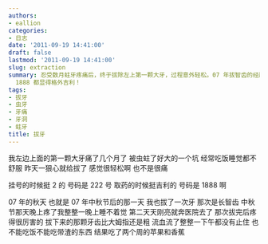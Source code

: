 ```yaml
---
authors:
- eallion
categories:
- 日志
date: '2011-09-19 14:41:00'
draft: false
lastmod: '2011-09-19 14:41:00'
slug: extraction
summary: 忍受数月蛀牙疼痛后，终于拔除左上第一颗大牙，过程意外轻松。07 年拔智齿的经历截然不同，当时整夜剧痛且术后流血不止，被迫两周流食。对比两次拔牙，这次堪称幸运，连取药号码
  1888 都显得格外吉利！
tags:
- 拔牙
- 虫牙
- 牙痛
- 牙洞
- 蛀牙
title: 拔牙
---
```

我左边上面的第一颗大牙痛了几个月了
被虫蛀了好大的一个坑
经常吃饭睡觉都不舒服
昨天一狠心就给拔了
感觉很轻松啊
也不是很痛

挂号的时候挺 2 的
号码是 222 号
取药的时候挺吉利的
号码是 1888 啊

07 年的秋天
也就是 07 年中秋节后的那一天
我也拔了一次牙
那次是长智齿
中秋节那天晚上疼了我整整一晚上睡不着觉
第二天天刚亮就奔医院去了
那次拔完后疼得很厉害的
拔下来的那颗牙齿比大姆指还是粗
流血流了整整一下午都没有止住
也不能吃饭不能吃带渣的东西
结果吃了两个周的苹果和香蕉